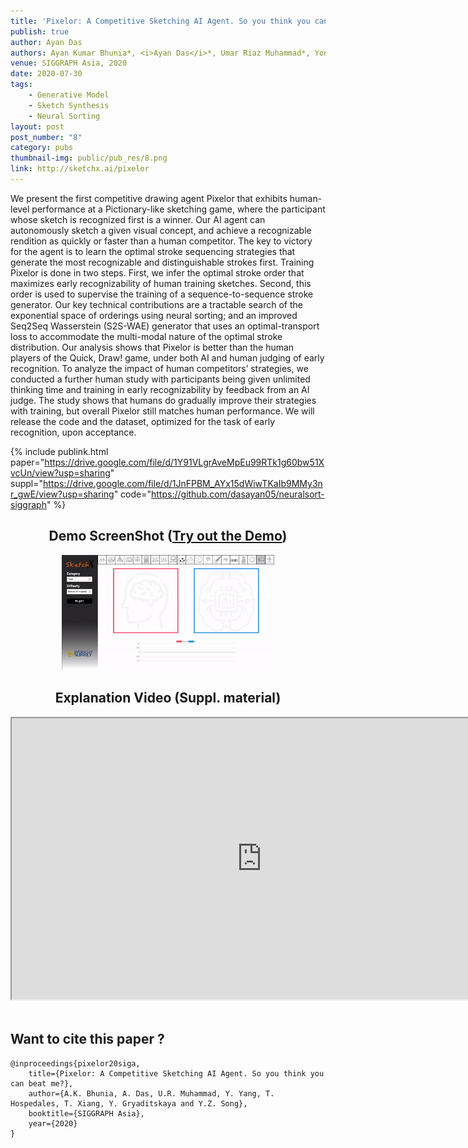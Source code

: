 ```yaml
---
title: 'Pixelor: A Competitive Sketching AI Agent. So you think you can beat me?'
publish: true
author: Ayan Das
authors: Ayan Kumar Bhunia*, <i>Ayan Das</i>*, Umar Riaz Muhammad*, Yongxin Yang, Timothy Hospedales, Tao Xiang, Yulia Gryaditskaya and Yi-Zhe Song (* Equal Contribution)
venue: SIGGRAPH Asia, 2020
date: 2020-07-30
tags:
    - Generative Model
    - Sketch Synthesis
    - Neural Sorting
layout: post
post_number: "8"
category: pubs
thumbnail-img: public/pub_res/8.png
link: http://sketchx.ai/pixelor
---
```



We present the first competitive drawing agent Pixelor that exhibits human-level performance at a Pictionary-like sketching game, where the participant whose sketch is recognized first is a winner. Our AI agent can autonomously sketch a given visual concept, and achieve a recognizable rendition as quickly or faster than a human competitor. The key to victory for the agent is to learn the optimal stroke sequencing strategies that generate the most recognizable and distinguishable strokes first. Training Pixelor is done in two steps. First, we infer the optimal stroke order that maximizes early recognizability of human training sketches. Second, this order is used to supervise the training of a sequence-to-sequence stroke generator. Our key technical contributions are a tractable search of the exponential space of orderings using neural sorting; and an improved Seq2Seq Wasserstein (S2S-WAE) generator that uses an optimal-transport loss to accommodate the multi-modal nature of the optimal stroke distribution. Our analysis shows that Pixelor is better than the human players of the Quick, Draw! game, under both AI and human judging of early recognition. To analyze the impact of human competitors’ strategies, we conducted a further human study with participants being given unlimited thinking time and training in early recognizability by feedback from an AI judge. The study shows that humans do gradually improve their strategies with training, but overall Pixelor still matches human performance. We will release the code and the dataset, optimized for the task of early recognition, upon acceptance.

{% include publink.html paper="https://drive.google.com/file/d/1Y91VLgrAveMpEu99RTk1g60bw51XvcUn/view?usp=sharing" suppl="https://drive.google.com/file/d/1JnFPBM_AYx15dWiwTKaIb9MMy3nr_gwE/view?usp=sharing" code="https://github.com/dasayan05/neuralsort-siggraph" %}

<center>
    <h2>Demo ScreenShot (<a href="http://surrey.ac:9999/">Try out the Demo</a>)</h2>
    <figure>
    <img width="80%" src ="/public/pub_res/8_2.gif" />
    </figure>
</center>

<center>
<h2>Explanation Video (Suppl. material)</h2>
<iframe width="800" height="450" src="https://www.youtube-nocookie.com/embed/E_Aclms4g-w" frameborder="1" allow="accelerometer; autoplay; encrypted-media; gyroscope; picture-in-picture" allowfullscreen></iframe>
</center>
<br>

## Want to cite this paper ?
```
@inproceedings{pixelor20siga,
    title={Pixelor: A Competitive Sketching AI Agent. So you think you can beat me?},
    author={A.K. Bhunia, A. Das, U.R. Muhammad, Y. Yang, T. Hospedales, T. Xiang, Y. Gryaditskaya and Y.Z. Song},
    booktitle={SIGGRAPH Asia},
    year={2020}
}
```
